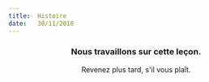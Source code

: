 ```yaml
---
title:  Histoire
date:   30/11/2018
---
```


### <center>Nous travaillons sur cette leçon.</center>
<center>Revenez plus tard, s'il vous plaît.</center>
